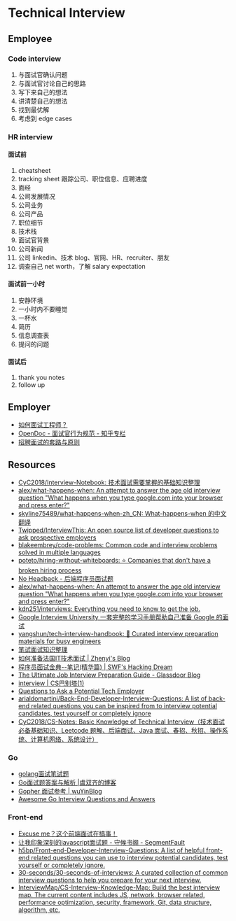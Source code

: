 # Technical Interview

## Employee

### Code interview

1. 与面试官确认问题
1. 与面试官讨论自己的思路
1. 写下来自己的想法
1. 讲清楚自己的想法
1. 找到最优解
1. 考虑到 edge cases

### HR interview

#### 面试前

1. cheatsheet
1. tracking sheet 跟踪公司、职位信息、应聘进度
1. 面经
1. 公司发展情况
1. 公司业务
1. 公司产品
1. 职位细节
1. 技术栈
1. 面试官背景
1. 公司新闻
1. 公司 linkedin、技术 blog、官网、HR、recruiter、朋友
1. 调查自己 net worth，了解 salary expectation

#### 面试前一小时

1. 安静环境
1. 一小时内不要睡觉
1. 一杯水
1. 简历
1. 信息调查表
1. 提问的问题

#### 面试后

1. thank you notes
1. follow up

## Employer

- [如何面试工程师？](https://www.infoq.cn/articles/how-to-interview-engineers)
- [OpenDoc - 面试官行为规范 - 知乎专栏](https://zhuanlan.zhihu.com/p/27997985)
- [招聘面试的套路与原则](https://mp.weixin.qq.com/s/qRwDowetBkJqpeMeAZsIpA)

## Resources

- [CyC2018/Interview-Notebook: 技术面试需要掌握的基础知识整理](https://github.com/CyC2018/Interview-Notebook)
- [alex/what-happens-when: An attempt to answer the age old interview question "What happens when you type google.com into your browser and press enter?"](https://github.com/alex/what-happens-when)
- [skyline75489/what-happens-when-zh_CN: What-happens-when 的中文翻译](https://github.com/skyline75489/what-happens-when-zh_CN)
- [Twipped/InterviewThis: An open source list of developer questions to ask prospective employers](https://github.com/ChiperSoft/InterviewThis)
- [blakeembrey/code-problems: Common code and interview problems solved in multiple languages](https://github.com/blakeembrey/code-problems)
- [poteto/hiring-without-whiteboards: ⭐️  Companies that don't have a broken hiring process](https://github.com/poteto/hiring-without-whiteboards)
- [No Headback  - 后端程序员面试题](http://xargin.com/backend-engineer-interview/)
- [alex/what-happens-when: An attempt to answer the age old interview question "What happens when you type google.com into your browser and press enter?"](https://github.com/alex/what-happens-when)
- [kdn251/interviews: Everything you need to know to get the job.](https://github.com/kdn251/interviews)
- [Google Interview University 一套完整的学习手册帮助自己准备 Google 的面试](https://github.com/jwasham/coding-interview-university/blob/master/translations/README-cn.md)
- [yangshun/tech-interview-handbook: 💯 Curated interview preparation materials for busy engineers](https://github.com/yangshun/tech-interview-handbook)
- [笔试面试知识整理](https://hit-alibaba.github.io/interview/)
- [如何准备法国IT技术面试 | Zhenyi's Blog](http://zhangzhenyi.com/2017/05/15/technical-interview-preparation-in-france/)
- [程序员面试金典--笔记(精华篇) | SWF's Hacking Dream](http://codeshold.me/2017/01/cracking_interview.html)
- [The Ultimate Job Interview Preparation Guide - Glassdoor Blog](https://www.glassdoor.com/blog/guide/the-ultimate-job-interview-preparation-guide/)
- [interview | CS巴别塔(1)](https://csbabel.wordpress.com/tag/interview/)
- [Questions to Ask a Potential Tech Employer](https://doctorj.gitlab.io/interview-questions/)
- [arialdomartini/Back-End-Developer-Interview-Questions: A list of back-end related questions you can be inspired from to interview potential candidates, test yourself or completely ignore](https://github.com/arialdomartini/Back-End-Developer-Interview-Questions)
- [CyC2018/CS-Notes: Basic Knowledge of Technical Interview（技术面试必备基础知识、Leetcode 题解、后端面试、Java 面试、春招、秋招、操作系统、计算机网络、系统设计）](https://github.com/CyC2018/CS-Notes)

### Go

- [golang面试笔试题](https://zhuanlan.zhihu.com/interview)
- [Go面试题答案与解析 |虞双齐的博客](https://yushuangqi.com/blog/2017/golang-mian-shi-ti-da-an-yujie-xi.html)
- [Gopher 面试参考 | wuYinBlog](https://wuyin.io/2018/03/16/golang-interviews/)
- [Awesome Go Interview Questions and Answers](https://goquiz.github.io/)

### Front-end

- [Excuse me？这个前端面试在搞事！](https://zhuanlan.zhihu.com/p/25407758)
- [让我印象深刻的javascript面试题 - 守候书阁 - SegmentFault](https://segmentfault.com/a/1190000010114505)
- [h5bp/Front-end-Developer-Interview-Questions: A list of helpful front-end related questions you can use to interview potential candidates, test yourself or completely ignore.](https://github.com/h5bp/Front-end-Developer-Interview-Questions)
- [30-seconds/30-seconds-of-interviews: A curated collection of common interview questions to help you prepare for your next interview.](https://github.com/30-seconds/30-seconds-of-interviews)
- [InterviewMap/CS-Interview-Knowledge-Map: Build the best interview map. The current content includes JS, network, browser related, performance optimization, security, framework, Git, data structure, algorithm, etc.](https://github.com/InterviewMap/CS-Interview-Knowledge-Map)

